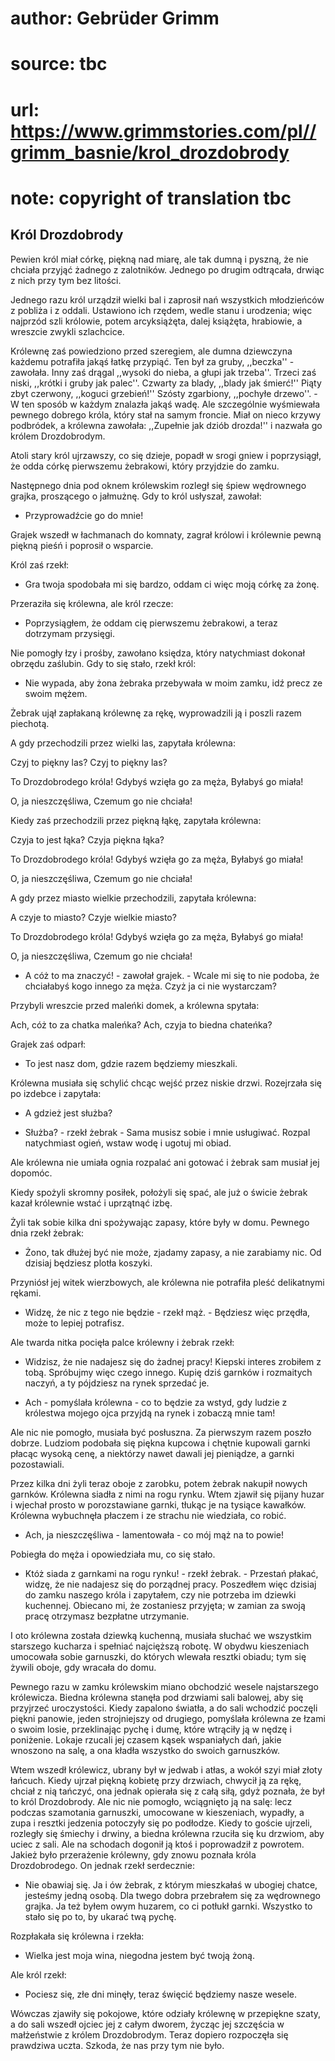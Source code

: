 # author: Gebrüder Grimm
# source: tbc
# url: https://www.grimmstories.com/pl//grimm_basnie/krol_drozdobrody
# note: copyright of translation tbc

## Król Drozdobrody 

Pewien król miał córkę, piękną nad miarę, ale tak dumną i pyszną, że nie
chciała przyjąć żadnego z zalotników. Jednego po drugim odtrącała,
drwiąc z nich przy tym bez litości.

Jednego razu król urządził wielki bal i zaprosił nań wszystkich
młodzieńców z pobliża i z oddali. Ustawiono ich rzędem, wedle stanu i
urodzenia; więc najprzód szli królowie, potem arcyksiążęta, dalej
książęta, hrabiowie, a wreszcie zwykli szlachcice.

Królewnę zaś powiedziono przed szeregiem, ale dumna dziewczyna każdemu
potrafiła jakąś łatkę przypiąć. Ten był za gruby, ,,beczka'' -
zawołała. Inny zaś drągal ,,wysoki do nieba, a głupi jak trzeba''.
Trzeci zaś niski, ,,krótki i gruby jak palec''. Czwarty za blady,
,,blady jak śmierć!'' Piąty zbyt czerwony, ,,koguci grzebień!''
Szósty zgarbiony, ,,pochyłe drzewo''. - W ten sposób w każdym znalazła
jakąś wadę. Ale szczególnie wyśmiewała pewnego dobrego króla, który stał
na samym froncie. Miał on nieco krzywy podbródek, a królewna zawołała:
,,Zupełnie jak dziób drozda!'' i nazwała go królem Drozdobrodym.

Atoli stary król ujrzawszy, co się dzieje, popadł w srogi gniew i
poprzysiągł, że odda córkę pierwszemu żebrakowi, który przyjdzie do
zamku.

Następnego dnia pod oknem królewskim rozległ się śpiew wędrownego
grajka, proszącego o jałmużnę. Gdy to król usłyszał, zawołał:

- Przyprowadźcie go do mnie!

Grajek wszedł w łachmanach do komnaty, zagrał królowi i królewnie pewną
piękną pieśń i poprosił o wsparcie.

Król zaś rzekł:

- Gra twoja spodobała mi się bardzo, oddam ci więc moją córkę za żonę.

Przeraziła się królewna, ale król rzecze:

- Poprzysiągłem, że oddam cię pierwszemu żebrakowi, a teraz dotrzymam
przysięgi.

Nie pomogły łzy i prośby, zawołano księdza, który natychmiast dokonał
obrzędu zaślubin. Gdy to się stało, rzekł król:

- Nie wypada, aby żona żebraka przebywała w moim zamku, idź precz ze
swoim mężem.

Żebrak ujął zapłakaną królewnę za rękę, wyprowadzili ją i poszli razem
piechotą.

A gdy przechodzili przez wielki las, zapytała królewna:

Czyj to piękny las?
Czyj to piękny las?

To Drozdobrodego króla!
Gdybyś wzięła go za męża,
Byłabyś go miała!

O, ja nieszczęśliwa,
Czemum go nie chciała!

Kiedy zaś przechodzili przez piękną łąkę, zapytała królewna:

Czyja to jest łąka?
Czyja piękna łąka?

To Drozdobrodego króla!
Gdybyś wzięła go za męża,
Byłabyś go miała!

O, ja nieszczęśliwa,
Czemum go nie chciała!

A gdy przez miasto wielkie przechodzili, zapytała królewna:

A czyje to miasto?
Czyje wielkie miasto?

To Drozdobrodego króla!
Gdybyś wzięła go za męża,
Byłabyś go miała!

O, ja nieszczęśliwa,
Czemum go nie chciała!

- A cóż to ma znaczyć! - zawołał grajek. - Wcale mi się to nie podoba,
że chciałabyś kogo innego za męża. Czyż ja ci nie wystarczam?

Przybyli wreszcie przed maleńki domek, a królewna spytała:

Ach, cóż to za chatka maleńka?
Ach, czyja to biedna chateńka?

Grajek zaś odparł:

- To jest nasz dom, gdzie razem będziemy mieszkali.

Królewna musiała się schylić chcąc wejść przez niskie drzwi. Rozejrzała
się po izdebce i zapytała:

- A gdzież jest służba?

- Służba? - rzekł żebrak - Sama musisz sobie i mnie usługiwać. Rozpal
natychmiast ogień, wstaw wodę i ugotuj mi obiad.

Ale królewna nie umiała ognia rozpalać ani gotować i żebrak sam musiał
jej dopomóc.

Kiedy spożyli skromny posiłek, położyli się spać, ale już o świcie
żebrak kazał królewnie wstać i uprzątnąć izbę.

Żyli tak sobie kilka dni spożywając zapasy, które były w domu. Pewnego
dnia rzekł żebrak:

- Żono, tak dłużej być nie może, zjadamy zapasy, a nie zarabiamy nic.
Od dzisiaj będziesz plotła koszyki.

Przyniósł jej witek wierzbowych, ale królewna nie potrafiła pleść
delikatnymi rękami.

- Widzę, że nic z tego nie będzie - rzekł mąż. - Będziesz więc przędła,
może to lepiej potrafisz.

Ale twarda nitka pocięła palce królewny i żebrak rzekł:

- Widzisz, że nie nadajesz się do żadnej pracy! Kiepski interes
zrobiłem z tobą. Spróbujmy więc czego innego. Kupię dziś garnków i
rozmaitych naczyń, a ty pójdziesz na rynek sprzedać je.

- Ach - pomyślała królewna - co to będzie za wstyd, gdy ludzie z
królestwa mojego ojca przyjdą na rynek i zobaczą mnie tam!

Ale nic nie pomogło, musiała być posłuszna. Za pierwszym razem poszło
dobrze. Ludziom podobała się piękna kupcowa i chętnie kupowali garnki
płacąc wysoką cenę, a niektórzy nawet dawali jej pieniądze, a garnki
pozostawiali.

Przez kilka dni żyli teraz oboje z zarobku, potem żebrak nakupił nowych
garnków. Królewna siadła z nimi na rogu rynku. Wtem zjawił się pijany
huzar i wjechał prosto w porozstawiane garnki, tłukąc je na tysiące
kawałków. Królewna wybuchnęła płaczem i ze strachu nie wiedziała, co
robić.

- Ach, ja nieszczęśliwa - lamentowała - co mój mąż na to powie!

Pobiegła do męża i opowiedziała mu, co się stało.

- Któż siada z garnkami na rogu rynku! - rzekł żebrak. - Przestań
płakać, widzę, że nie nadajesz się do porządnej pracy. Poszedłem więc
dzisiaj do zamku naszego króla i zapytałem, czy nie potrzeba im dziewki
kuchennej. Obiecano mi, że zostaniesz przyjęta; w zamian za swoją pracę
otrzymasz bezpłatne utrzymanie.

I oto królewna została dziewką kuchenną, musiała słuchać we wszystkim
starszego kucharza i spełniać najcięższą robotę. W obydwu kieszeniach
umocowała sobie garnuszki, do których wlewała resztki obiadu; tym się
żywili oboje, gdy wracała do domu.

Pewnego razu w zamku królewskim miano obchodzić wesele najstarszego
królewicza. Biedna królewna stanęła pod drzwiami sali balowej, aby się
przyjrzeć uroczystości. Kiedy zapalono światła, a do sali wchodzić
poczęli piękni panowie, jeden strojniejszy od drugiego, pomyślała
królewna ze łzami o swoim losie, przeklinając pychę i dumę, które
wtrąciły ją w nędzę i poniżenie. Lokaje rzucali jej czasem kąsek
wspaniałych dań, jakie wnoszono na salę, a ona kładła wszystko do swoich
garnuszków.

Wtem wszedł królewicz, ubrany był w jedwab i atłas, a wokół szyi miał
złoty łańcuch. Kiedy ujrzał piękną kobietę przy drzwiach, chwycił ją za
rękę, chciał z nią tańczyć, ona jednak opierała się z całą siłą, gdyż
poznała, że był to król Drozdobrody. Ale nic nie pomogło, wciągnięto ją
na salę: lecz podczas szamotania garnuszki, umocowane w kieszeniach,
wypadły, a zupa i resztki jedzenia potoczyły się po podłodze. Kiedy to
goście ujrzeli, rozległy się śmiechy i drwiny, a biedna królewna rzuciła
się ku drzwiom, aby uciec z sali. Ale na schodach dogonił ją ktoś i
poprowadził z powrotem. Jakież było przerażenie królewny, gdy znowu
poznała króla Drozdobrodego. On jednak rzekł serdecznie:

- Nie obawiaj się. Ja i ów żebrak, z którym mieszkałaś w ubogiej
chatce, jesteśmy jedną osobą. Dla twego dobra przebrałem się za
wędrownego grajka. Ja też byłem owym huzarem, co ci potłukł garnki.
Wszystko to stało się po to, by ukarać twą pychę.

Rozpłakała się królewna i rzekła:

- Wielka jest moja wina, niegodna jestem być twoją żoną.

Ale król rzekł:

- Pociesz się, złe dni minęły, teraz święcić będziemy nasze wesele.

Wówczas zjawiły się pokojowe, które odziały królewnę w przepiękne szaty,
a do sali wszedł ojciec jej z całym dworem, życząc jej szczęścia w
małżeństwie z królem Drozdobrodym. Teraz dopiero rozpoczęła się
prawdziwa uczta. Szkoda, że nas przy tym nie było.

